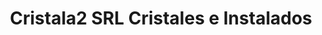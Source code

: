 ---
title: "Cristala2 SRL Cristales e Instalados"
url: /santo-domingo-oeste/cristala2-srl-cristales-e-instalados/
shop: Glaserei
---